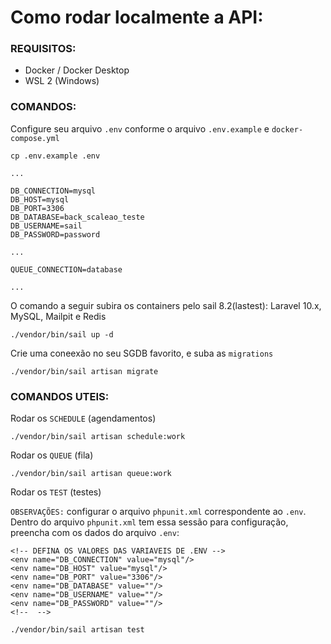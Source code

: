 <h1>Como rodar localmente a API: </h1>
<h3>REQUISITOS:</h3>
<ul>
<li>Docker / Docker Desktop</li>
<li>WSL 2 (Windows) </li>
</ul>
<h3>COMANDOS:</h3>
<p>Configure seu arquivo <code>.env</code> conforme o arquivo <code>.env.example</code> e <code>docker-compose.yml</code></p>

```
cp .env.example .env
```

```
...

DB_CONNECTION=mysql
DB_HOST=mysql
DB_PORT=3306
DB_DATABASE=back_scaleao_teste
DB_USERNAME=sail
DB_PASSWORD=password

...

QUEUE_CONNECTION=database

...
```

<p>O comando a seguir subira os containers pelo sail 8.2(lastest): Laravel 10.x, MySQL, Mailpit e Redis</p>

```
./vendor/bin/sail up -d
```

<p>Crie uma coneexão no seu SGDB favorito, e suba as <code>migrations</code></p>

```
./vendor/bin/sail artisan migrate
```

<h3>COMANDOS UTEIS:</h3>

<p>Rodar os <code>SCHEDULE</code> (agendamentos)</p>

```
./vendor/bin/sail artisan schedule:work
```

<p>Rodar os <code>QUEUE</code> (fila)</p>

```
./vendor/bin/sail artisan queue:work
```

<p>Rodar os <code>TEST</code> (testes)</p>
<p><code>OBSERVAÇÕES:</code> configurar o arquivo <code>phpunit.xml</code> correspondente ao <code>.env</code>. Dentro do arquivo <code>phpunit.xml</code> tem essa sessão para configuração, preencha com os dados do arquivo <code>.env</code>:<p>

```
<!-- DEFINA OS VALORES DAS VARIAVEIS DE .ENV -->
<env name="DB_CONNECTION" value="mysql"/> 
<env name="DB_HOST" value="mysql"/> 
<env name="DB_PORT" value="3306"/> 
<env name="DB_DATABASE" value=""/>
<env name="DB_USERNAME" value=""/>
<env name="DB_PASSWORD" value=""/> 
<!--  -->
```

```
./vendor/bin/sail artisan test
```
